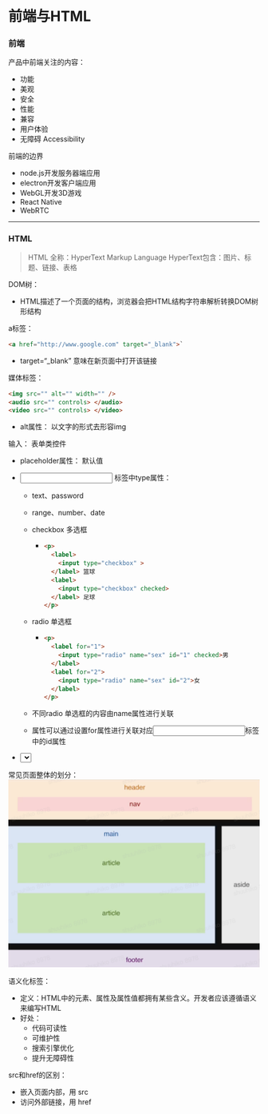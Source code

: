 #  前端与HTML



### 前端

产品中前端关注的内容：

- 功能
- 美观
- 安全
- 性能
- 兼容
- 用户体验
- 无障碍 Accessibility



前端的边界

- node.js开发服务器端应用
- electron开发客户端应用
- WebGL开发3D游戏
- React Native
- WebRTC

---



### HTML

> HTML 全称：HyperText Markup Language               HyperText包含：图片、标题、链接、表格



DOM树：

- HTML描述了一个页面的结构，浏览器会把HTML结构字符串解析转换DOM树形结构



a标签：

```HTML
<a href="http://www.google.com" target="_blank">`
```

- target=“_blank” 意味在新页面中打开该链接



媒体标签：

```HTML
<img src="" alt="" width="" />
<audio src="" controls> </audio>
<video src="" controls> </video>
```

- alt属性： 以文字的形式去形容img



输入： 表单类控件

- placeholder属性： 默认值

-  <input> 标签中type属性：

    - text、password

    - range、number、date

    - checkbox 多选框

        - ```HTML 
          <p>
            <label>
              <input type="checkbox" >
            </label> 篮球
            <label>
              <input type="checkbox" checked>
            </label> 足球
          </p>
          ```

    - radio 单选框

        - ```HTML
          <p>
            <label for="1">
              <input type="radio" name="sex" id="1" checked>男
            </label>
            <label for="2">
              <input type="radio" name="sex" id="2">女
            </label>
          </p>
          ```

    - 不同radio 单选框的内容由name属性进行关联
    - <label>属性可以通过设置for属性进行关联对应<input>标签中的id属性

-  <select>  下拉标签



常见页面整体的划分：
![理解HTML01](https://raw.githubusercontent.com/lesenelir/ByteDance-WebCampers/master/01-HTML/pic/pic01.png)



语义化标签：

- 定义：HTML中的元素、属性及属性值都拥有某些含义。开发者应该遵循语义来编写HTML
- 好处：
    - 代码可读性
    - 可维护性
    - 搜索引擎优化
    - 提升无障碍性



src和href的区别：

- 嵌入页面内部，用 src
- 访问外部链接，用 href

